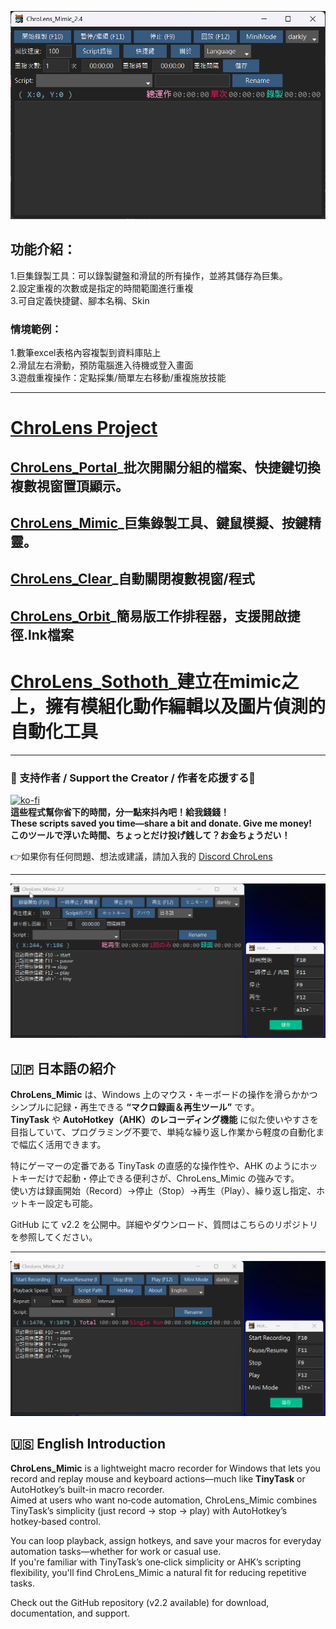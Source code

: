 ![ChroLens_Mimic](./pic/clm2.4.png)

## 功能介紹：</br>
1.巨集錄製工具：可以錄製鍵盤和滑鼠的所有操作，並將其儲存為巨集。</br>
2.設定重複的次數或是指定的時間範圍進行重複</br>
3.可自定義快捷鍵、腳本名稱、Skin</br>

### 情境範例：</br>
1.數筆excel表格內容複製到資料庫貼上</br>
2.滑鼠左右滑動，預防電腦進入待機或登入畫面</br>
3.遊戲重複操作：定點採集/簡單左右移動/重複施放技能</br>

---
# [ChroLens Project](https://home.gamer.com.tw/artwork.php?sn=6150515)</br>
## [ChroLens_Portal](https://github.com/Lucienwooo/ChroLens_Portal)_批次開關分組的檔案、快捷鍵切換複數視窗置頂顯示。</br>
## [ChroLens_Mimic](https://github.com/Lucienwooo/ChroLens_Mimic)_巨集錄製工具、鍵鼠模擬、按鍵精靈。</br>
## [ChroLens_Clear](https://github.com/Lucienwooo/ChroLens_Clear)_自動關閉複數視窗/程式</br>
## [ChroLens_Orbit](https://github.com/Lucienwooo/ChroLens_Orbit)_簡易版工作排程器，支援開啟捷徑.lnk檔案</br>
# [ChroLens_Sothoth](https://github.com/Lucienwooo/ChroLens_Sothoth)_建立在mimic之上，擁有模組化動作編輯以及圖片偵測的自動化工具</br>

---

### 💸 支持作者 / Support the Creator / 作者を応援する💸
[![ko-fi](https://ko-fi.com/img/githubbutton_sm.svg)](https://ko-fi.com/B0B51FBVA8)</br>
 **這些程式幫你省下的時間，分一點來抖內吧！給我錢錢！**  </br>
 **These scripts saved you time—share a bit and donate. Give me money!**    </br>
 **このツールで浮いた時間、ちょっとだけ投げ銭して？お金ちょうだい！**  </br>

👉如果你有任何問題、想法或建議，請加入我的 [Discord ChroLens](https://discord.gg/72Kbs4WPPn)

---

![ChroLens_Mimic](./pic/clm2.2jp.png)
## 🇯🇵 日本語の紹介

**ChroLens_Mimic** は、Windows 上のマウス・キーボードの操作を滑らかかつシンプルに記録・再生できる **“マクロ録画＆再生ツール”** です。  
**TinyTask** や **AutoHotkey（AHK）のレコーディング機能** に似た使いやすさを目指していて、プログラミング不要で、単純な繰り返し作業から軽度の自動化まで幅広く活用できます。

特にゲーマーの定番である TinyTask の直感的な操作性や、AHK のようにホットキーだけで起動・停止できる便利さが、ChroLens_Mimic の強みです。  
使い方は録画開始（Record）→停止（Stop）→再生（Play）、繰り返し指定、ホットキー設定も可能。

GitHub にて v2.2 を公開中。詳細やダウンロード、質問はこちらのリポジトリを参照してください。

---

![ChroLens_Mimic](./pic/clm2.2en.png)
## 🇺🇸 English Introduction

**ChroLens_Mimic** is a lightweight macro recorder for Windows that lets you record and replay mouse and keyboard actions—much like **TinyTask** or AutoHotkey’s built-in macro recorder.  
Aimed at users who want no‑code automation, ChroLens_Mimic combines TinyTask’s simplicity (just record → stop → play) with AutoHotkey’s hotkey‑based control.

You can loop playback, assign hotkeys, and save your macros for everyday automation tasks—whether for work or casual use.  
If you're familiar with TinyTask’s one‑click simplicity or AHK’s scripting flexibility, you'll find ChroLens_Mimic a natural fit for reducing repetitive tasks.

Check out the GitHub repository (v2.2 available) for download, documentation, and support.